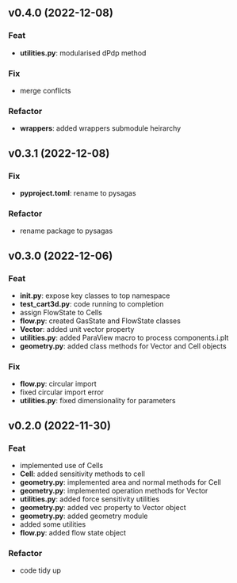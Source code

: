 ## v0.4.0 (2022-12-08)

### Feat

- **utilities.py**: modularised dPdp method

### Fix

- merge conflicts

### Refactor

- **wrappers**: added wrappers submodule heirarchy

## v0.3.1 (2022-12-08)

### Fix

- **pyproject.toml**: rename to pysagas

### Refactor

- rename package to pysagas

## v0.3.0 (2022-12-06)

### Feat

- **__init__.py**: expose key classes to top namespace
- **test_cart3d.py**: code running to completion
- assign FlowState to Cells
- **flow.py**: created GasState and FlowState classes
- **Vector**: added unit vector property
- **utilities.py**: added ParaView macro to process components.i.plt
- **geometry.py**: added class methods for Vector and Cell objects

### Fix

- **flow.py**: circular import
- fixed circular import error
- **utilities.py**: fixed dimensionality for parameters

## v0.2.0 (2022-11-30)

### Feat

- implemented use of Cells
- **Cell**: added sensitivity methods to cell
- **geometry.py**: implemented area and normal methods for Cell
- **geometry.py**: implemented operation methods for Vector
- **utilities.py**: added force sensitivity utilities
- **geometry.py**: added vec property to Vector object
- **geometry.py**: added geometry module
- added some utilities
- **flow.py**: added flow state object

### Refactor

- code tidy up
